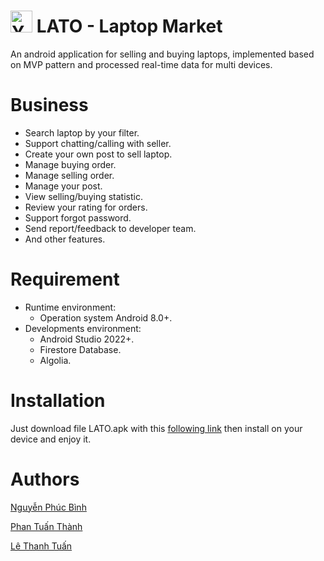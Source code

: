 # <img src="https://github.com/thtuanlegithub/laptop-market/blob/master/app/src/main/res/drawable/logo.png" alt="Your Image" width="auto" height="35"> LATO - Laptop Market  
An android application for selling and buying laptops, implemented based on MVP pattern and processed real-time data for multi devices.			

# Business

- Search laptop by your filter.
- Support chatting/calling with seller.
- Create your own post to sell laptop.
- Manage buying order.
- Manage selling order.
- Manage your post.
- View selling/buying statistic.
- Review your rating for orders.
- Support forgot password.
- Send report/feedback to developer team.
- And other features.

# Requirement
- Runtime environment:
    - Operation system Android 8.0+.
- Developments environment:
    - Android Studio 2022+.
    - Firestore Database.
    - Algolia.

# Installation

Just download file LATO.apk with this [following link](https://drive.google.com/file/d/1X4PVvjhRNNkQKl2UEtchaYpSm7K10FHi/view?usp=drive_link) then install on your device and enjoy it. 

# Authors

[Nguyễn Phúc Bình](https://github.com/leesoonduck3009)

[Phan Tuấn Thành](https://github.com/thanhpt1110)

[Lê Thanh Tuấn](https://github.com/thtuanlegithub)
